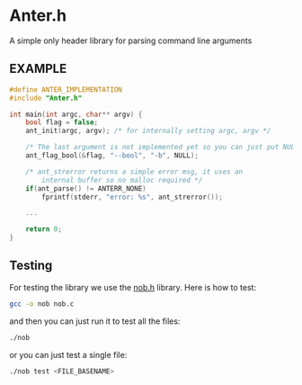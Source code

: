 # Anter.h
A simple only header library for parsing command line arguments

## EXAMPLE

```c
#define ANTER_IMPLEMENTATION
#include "Anter.h"

int main(int argc, char** argv) {
    bool flag = false;
    ant_init(argc, argv); /* for internally setting argc, argv */

    /* The last argument is not implemented yet so you can just put NULL in here */
    ant_flag_bool(&flag, "--bool", "-b", NULL); 

    /* ant_strerror returns a simple error msg, it uses an 
        internal buffer so no malloc required */
    if(ant_parse() != ANTERR_NONE)
        fprintf(stderr, "error: %s", ant_strerror());

    ...

    return 0;
}
```

## Testing

For testing the library we use the [nob.h](https://github.com/tsoding/nob.h) library.
Here is how to test:

```bash
gcc -o nob nob.c
```

and then you can just run it to test all the files:

```bash
./nob
```

or you can just test a single file:

```bash
./nob test <FILE_BASENAME>
```

